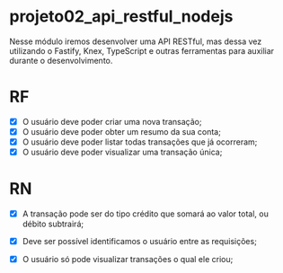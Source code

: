 # projeto02_api_restful_nodejs
Nesse módulo iremos desenvolver uma API RESTful, mas dessa vez utilizando o Fastify, Knex, TypeScript e outras ferramentas para auxiliar durante o desenvolvimento.

# RF

  - [x] O usuário deve poder criar uma nova transação;
  - [x] O usuário deve poder obter um resumo da sua conta;
  - [x] O usuário deve poder listar todas transações que já ocorreram;
  - [x] O usuário deve poder visualizar uma transação única;

# RN

  - [x] A transação pode ser do tipo crédito que somará ao valor total, ou débito subtrairá;
  - [x] Deve ser possível identificamos o usuário entre as requisições;
  - [x] O usuário só pode visualizar transações o qual ele criou;


